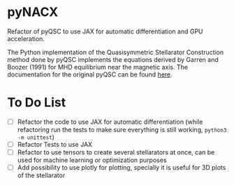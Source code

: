 # pyNACX

Refactor of pyQSC to use JAX for automatic differentiation and GPU acceleration.

The Python implementation of the Quasisymmetric Stellarator Construction method
done by pyQSC implements the equations derived by Garren and Boozer (1991) for MHD equilibrium near the magnetic axis. The documentation for the original pyQSC can be found [here](https://landreman.github.io/pyQSC/).


# To Do List

- [ ] Refactor the code to use JAX for automatic differentiation (while refactoring run the tests to make sure everything is still working, ```python3 -m unittest```)
- [ ] Refactor Tests to use JAX
- [ ] Refactor to use tensors to create several stellarators at once, can be used for machine learning or optimization purposes
- [ ] Add possibility to use plotly for plotting, specially it is useful for 3D plots of the stellarator